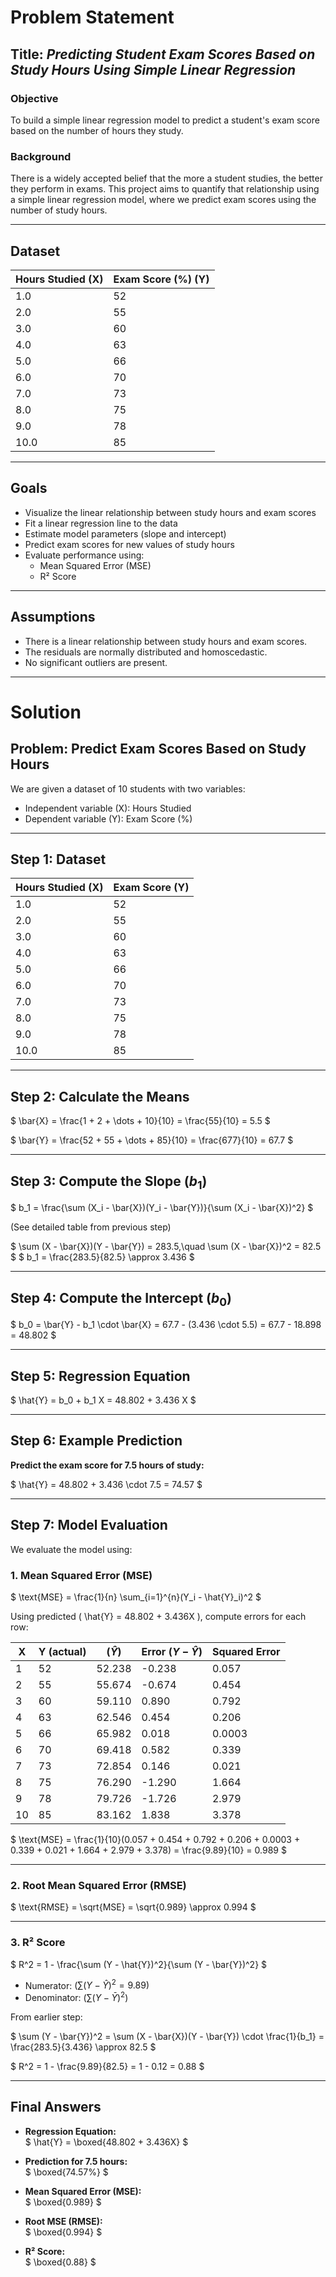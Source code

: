 # Problem Statement

## Title: *Predicting Student Exam Scores Based on Study Hours Using Simple Linear Regression*

### Objective
To build a simple linear regression model to predict a student's exam score based on the number of hours they study.

### Background
There is a widely accepted belief that the more a student studies, the better they perform in exams. This project aims to quantify that relationship using a simple linear regression model, where we predict exam scores using the number of study hours.

---

## Dataset

| Hours Studied (X) | Exam Score (%) (Y) |
|-------------------|--------------------|
| 1.0               | 52                 |
| 2.0               | 55                 |
| 3.0               | 60                 |
| 4.0               | 63                 |
| 5.0               | 66                 |
| 6.0               | 70                 |
| 7.0               | 73                 |
| 8.0               | 75                 |
| 9.0               | 78                 |
| 10.0              | 85                 |

---

## Goals

- Visualize the linear relationship between study hours and exam scores
- Fit a linear regression line to the data
- Estimate model parameters (slope and intercept)
- Predict exam scores for new values of study hours
- Evaluate performance using:
  - Mean Squared Error (MSE)
  - R² Score

---

## Assumptions

- There is a linear relationship between study hours and exam scores.
- The residuals are normally distributed and homoscedastic.
- No significant outliers are present.
- ---

# Solution


## Problem: Predict Exam Scores Based on Study Hours

We are given a dataset of 10 students with two variables:
- Independent variable (X): Hours Studied
- Dependent variable (Y): Exam Score (%)

---

## Step 1: Dataset

| Hours Studied (X) | Exam Score (Y) |
|-------------------|----------------|
| 1.0               | 52             |
| 2.0               | 55             |
| 3.0               | 60             |
| 4.0               | 63             |
| 5.0               | 66             |
| 6.0               | 70             |
| 7.0               | 73             |
| 8.0               | 75             |
| 9.0               | 78             |
| 10.0              | 85             |

---

## Step 2: Calculate the Means

$
\bar{X} = \frac{1 + 2 + \dots + 10}{10} = \frac{55}{10} = 5.5
$

$
\bar{Y} = \frac{52 + 55 + \dots + 85}{10} = \frac{677}{10} = 67.7
$

---

## Step 3: Compute the Slope $( b_1 )$

$
b_1 = \frac{\sum (X_i - \bar{X})(Y_i - \bar{Y})}{\sum (X_i - \bar{X})^2}
$

(See detailed table from previous step)

$
\sum (X - \bar{X})(Y - \bar{Y}) = 283.5,\quad \sum (X - \bar{X})^2 = 82.5
$
$
b_1 = \frac{283.5}{82.5} \approx 3.436
$

---

## Step 4: Compute the Intercept $( b_0 )$

$
b_0 = \bar{Y} - b_1 \cdot \bar{X} = 67.7 - (3.436 \cdot 5.5) = 67.7 - 18.898 = 48.802
$

---

## Step 5: Regression Equation

$
\hat{Y} = b_0 + b_1 X = 48.802 + 3.436 X
$

---

## Step 6: Example Prediction

**Predict the exam score for 7.5 hours of study:**

$
\hat{Y} = 48.802 + 3.436 \cdot 7.5 = 74.57
$

---

## Step 7: Model Evaluation

We evaluate the model using:

### 1. Mean Squared Error (MSE)

$
\text{MSE} = \frac{1}{n} \sum_{i=1}^{n}(Y_i - \hat{Y}_i)^2
$

Using predicted \( \hat{Y} = 48.802 + 3.436X \), compute errors for each row:

| X   | Y (actual) | $( \hat{Y} )$ | Error $( Y - \hat{Y} )$ | Squared Error |
|-----|------------|---------------|--------------------------|----------------|
| 1   | 52         | 52.238        | -0.238                   | 0.057          |
| 2   | 55         | 55.674        | -0.674                   | 0.454          |
| 3   | 60         | 59.110        | 0.890                    | 0.792          |
| 4   | 63         | 62.546        | 0.454                    | 0.206          |
| 5   | 66         | 65.982        | 0.018                    | 0.0003         |
| 6   | 70         | 69.418        | 0.582                    | 0.339          |
| 7   | 73         | 72.854        | 0.146                    | 0.021          |
| 8   | 75         | 76.290        | -1.290                   | 1.664          |
| 9   | 78         | 79.726        | -1.726                   | 2.979          |
| 10  | 85         | 83.162        | 1.838                    | 3.378          |

$
\text{MSE} = \frac{1}{10}(0.057 + 0.454 + 0.792 + 0.206 + 0.0003 + 0.339 + 0.021 + 1.664 + 2.979 + 3.378) = \frac{9.89}{10} = 0.989
$

---

### 2. Root Mean Squared Error (RMSE)

$
\text{RMSE} = \sqrt{MSE} = \sqrt{0.989} \approx 0.994
$

---

### 3. R² Score

$
R^2 = 1 - \frac{\sum (Y - \hat{Y})^2}{\sum (Y - \bar{Y})^2}
$

- Numerator: $( \sum (Y - \hat{Y})^2 = 9.89 )$
- Denominator: $( \sum (Y - \bar{Y})^2 )$

From earlier step:

$
\sum (Y - \bar{Y})^2 = \sum (X - \bar{X})(Y - \bar{Y}) \cdot \frac{1}{b_1} = \frac{283.5}{3.436} \approx 82.5
$

$
R^2 = 1 - \frac{9.89}{82.5} = 1 - 0.12 = 0.88
$

---

## Final Answers

- **Regression Equation:**  
  $
  \hat{Y} = \boxed{48.802 + 3.436X}
  $

- **Prediction for 7.5 hours:**  
  $
  \boxed{74.57\%}
  $

- **Mean Squared Error (MSE):**  
  $
  \boxed{0.989}
  $

- **Root MSE (RMSE):**  
  $
  \boxed{0.994}
  $

- **R² Score:**  
  $
  \boxed{0.88}
  $
